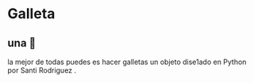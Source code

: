 # Galleta
## una 🍪
la mejor de todas 
puedes es hacer galletas un objeto dise1ado en Python por Santi Rodriguez 
.
